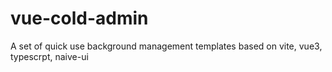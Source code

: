 # vue-cold-admin
A set of quick use background management templates based on vite, vue3, typescrpt, naive-ui
